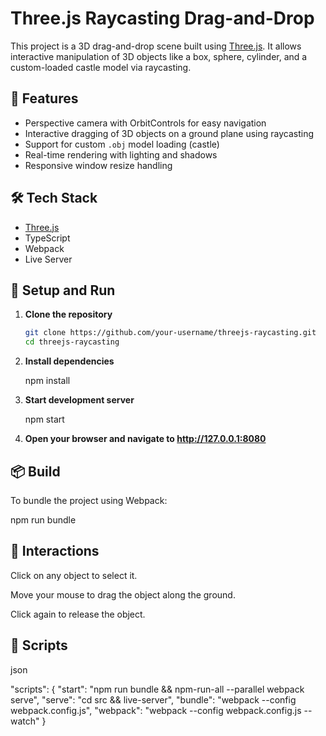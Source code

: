 # Three.js Raycasting Drag-and-Drop

This project is a 3D drag-and-drop scene built using [Three.js](https://threejs.org/). It allows interactive manipulation of 3D objects like a box, sphere, cylinder, and a custom-loaded castle model via raycasting.

## 🌟 Features

- Perspective camera with OrbitControls for easy navigation
- Interactive dragging of 3D objects on a ground plane using raycasting
- Support for custom `.obj` model loading (castle)
- Real-time rendering with lighting and shadows
- Responsive window resize handling

## 🛠️ Tech Stack

- [Three.js](https://threejs.org/)
- TypeScript
- Webpack
- Live Server


## 🚀 Setup and Run

1. **Clone the repository**
   ```bash
   git clone https://github.com/your-username/threejs-raycasting.git
   cd threejs-raycasting


2. **Install dependencies**

   npm install
   
3. **Start development server**

   npm start


4. **Open your browser and navigate to http://127.0.0.1:8080**


## 📦 Build

To bundle the project using Webpack:

npm run bundle


## 🧪 Interactions

Click on any object to select it.

Move your mouse to drag the object along the ground.

Click again to release the object.

## 🧰 Scripts


json

"scripts": {
  "start": "npm run bundle && npm-run-all --parallel webpack serve",
  "serve": "cd src && live-server",
  "bundle": "webpack --config webpack.config.js",
  "webpack": "webpack --config webpack.config.js --watch"
}
